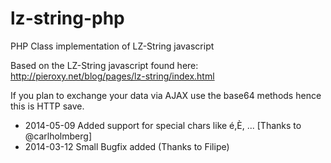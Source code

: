 lz-string-php
=============

PHP Class implementation of LZ-String javascript

Based on the LZ-String javascript found here: http://pieroxy.net/blog/pages/lz-string/index.html

If you plan to exchange your data via AJAX use the base64 methods hence this is HTTP save.

- 2014-05-09 Added support for special chars like é,È, ... [Thanks to @carlholmberg]
- 2014-03-12 Small Bugfix added (Thanks to Filipe)